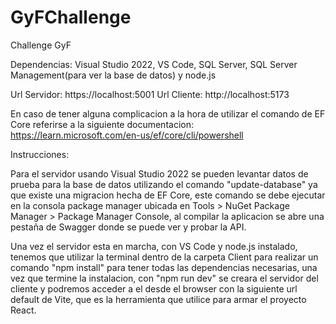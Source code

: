 # GyFChallenge
Challenge GyF

Dependencias: Visual Studio 2022, VS Code, SQL Server, SQL Server Management(para ver la base de datos) y node.js

Url Servidor: https://localhost:5001
Url Cliente: http://localhost:5173

En caso de tener alguna complicacion a la hora de utilizar el comando de EF Core referirse a la siguiente documentacion: https://learn.microsoft.com/en-us/ef/core/cli/powershell

Instrucciones:

Para el servidor usando Visual Studio 2022 se pueden levantar datos de prueba para la base de datos utilizando 
el comando "update-database" ya que existe una migracion hecha de EF Core, este comando se debe ejecutar en la consola package manager
ubicada en Tools > NuGet Package Manager > Package Manager Console, al compilar la aplicacion se abre una pestaña de Swagger donde se puede ver
y probar la API.

Una vez el servidor esta en marcha, con VS Code y node.js instalado, tenemos que utilizar la terminal dentro de la carpeta Client para realizar un comando
"npm install" para tener todas las dependencias necesarias, una vez que termine la instalacion, con "npm run dev" se creara el servidor del cliente y podremos
acceder a el desde el browser con la siguiente url default de Vite, que es la herramienta que utilice para armar el proyecto React.
